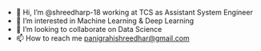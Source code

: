 
- 👋 Hi, I’m @shreedharp-18 working at TCS as Assistant System Engineer
- 👀 I’m interested in Machine Learning & Deep Learning
- 💞️ I’m looking to collaborate on Data Science
- 📫 How to reach me panigrahishreedhar@gmail.com

<!---
shreedharp-18/shreedharp-18 is a ✨ special ✨ repository because its `README.md` (this file) appears on your GitHub profile.
You can click the Preview link to take a look at your changes.
--->
